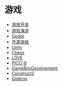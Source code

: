 <!--
 * @Author: OCEAN.GZY
 * @Date: 2023-07-26 15:46:17
 * @LastEditors: OCEAN.GZY
 * @LastEditTime: 2023-07-26 15:46:32
 * @FilePath: /awesome-dev-cn/docs/game.md
 * @Description: 注释信息
-->
# 游戏

  * [游戏开发](awesome/magictools.md)
  * [游戏演讲](awesome/awesome-gametalks.md)
  * [Godot](awesome/awesome-godot.md)
  * [开源游戏](awesome/games.md)
  * [Unity](awesome/awesome-unity.md)
  * [Chess](awesome/awesome-chess.md)
  * [LÖVE](awesome/awesome-love2d.md)
  * [PICO-8](awesome/awesome-PICO-8.md)
  * [GameBoyDevelopment](awesome/awesome-gbdev.md)
  * [Construct2](awesome/awesome-construct.md)
  * [Gideros](awesome/awesome-gideros.md)